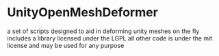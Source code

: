UnityOpenMeshDeformer
=====================

a set of scripts designed to aid in deforming unity meshes on the fly
includes a library licensed under the LGPL all other code is under the 
mit license and may be used for any purpose